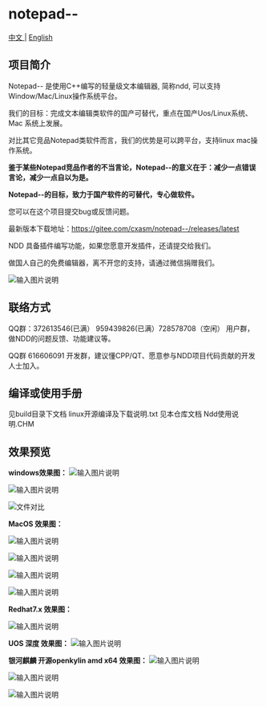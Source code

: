 # notepad--

[中文 ](README.md) | [English](README_EN.md)

## 项目简介

Notepad-- 是使用C++编写的轻量级文本编辑器, 简称ndd, 可以支持Window/Mac/Linux操作系统平台。

我们的目标：完成文本编辑类软件的国产可替代，重点在国产Uos/Linux系统、Mac 系统上发展。

对比其它竞品Notepad类软件而言，我们的优势是可以跨平台，支持linux mac操作系统。

 **鉴于某些Notepad竞品作者的不当言论，Notepad--的意义在于：减少一点错误言论，减少一点自以为是。** 

 **Notepad--的目标，致力于国产软件的可替代，专心做软件。**

您可以在这个项目提交bug或反馈问题。

最新版本下载地址：https://gitee.com/cxasm/notepad--/releases/latest

NDD 具备插件编写功能，如果您愿意开发插件，还请提交给我们。

做国人自己的免费编辑器，离不开您的支持，请通过微信捐赠我们。

![输入图片说明](6688.png)

## 联络方式

QQ群：372613546(已满） 959439826(已满）728578708（空闲） 用户群，做NDD的问题反馈、功能建议等。

QQ群 616606091 开发群，建议懂CPP/QT、愿意参与NDD项目代码贡献的开发人士加入。

## 编译或使用手册
见build目录下文档 linux开源编译及下载说明.txt
见本仓库文档 Ndd使用说明.CHM

## 效果预览

 **windows效果图：** 
![输入图片说明](png/0828.png)

![输入图片说明](png/20240105.png)


![文件对比](png/6.png)

 **MacOS 效果图：** 

![输入图片说明](png/010501.png)

![输入图片说明](png/100601.png)

![输入图片说明](png/010502.png)

![输入图片说明](010503.png)


 **Redhat7.x 效果图：** 

![输入图片说明](png/10.png.png)

 **UOS 深度 效果图：** 
![输入图片说明](png/0809.png)

 **银河麒麟 开源openkylin amd x64 效果图：** 
![输入图片说明](png/kinly01.png)

![输入图片说明](png/kinly02.png)

![输入图片说明](png/kinly03.png)